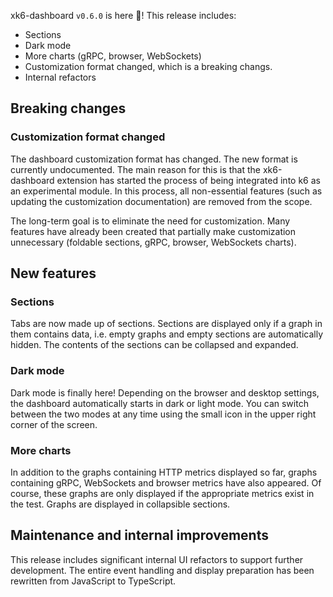 <!--
SPDX-FileCopyrightText: 2023 Raintank, Inc. dba Grafana Labs

SPDX-License-Identifier: AGPL-3.0-only
-->

xk6-dashboard `v0.6.0` is here 🎉! This release includes:

- Sections
- Dark mode
- More charts (gRPC, browser, WebSockets)
- Customization format changed, which is a breaking changs.
- Internal refactors

## Breaking changes

### Customization format changed

The dashboard customization format has changed. The new format is currently undocumented. The main reason for this is that the xk6-dashboard extension has started the process of being integrated into k6 as an experimental module. In this process, all non-essential features (such as updating the customization documentation) are removed from the scope.

The long-term goal is to eliminate the need for customization. Many features have already been created that partially make customization unnecessary (foldable sections, gRPC, browser, WebSockets charts).

## New features

### Sections

Tabs are now made up of sections. Sections are displayed only if a graph in them contains data, i.e. empty graphs and empty sections are automatically hidden. The contents of the sections can be collapsed and expanded.

### Dark mode

Dark mode is finally here! Depending on the browser and desktop settings, the dashboard automatically starts in dark or light mode. You can switch between the two modes at any time using the small icon in the upper right corner of the screen.

### More charts

In addition to the graphs containing HTTP metrics displayed so far, graphs containing gRPC, WebSockets and browser metrics have also appeared. Of course, these graphs are only displayed if the appropriate metrics exist in the test. Graphs are displayed in collapsible sections.

## Maintenance and internal improvements

This release includes significant internal UI refactors to support further development. The entire event handling and display preparation has been rewritten from JavaScript to TypeScript.

